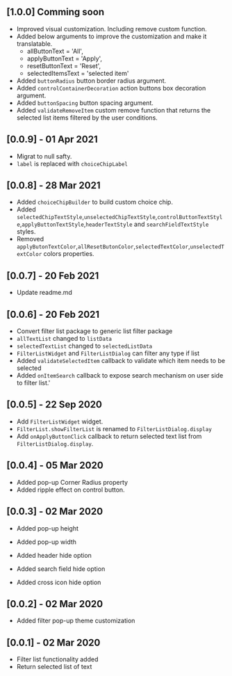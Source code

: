 ## [1.0.0] Comming soon
* Improved visual customization. Including remove custom function.
* Added below arguments to improve the customization and make it translatable. 
    * allButtonText = 'All',
    * applyButtonText = 'Apply',
    * resetButtonText = 'Reset',
    * selectedItemsText = 'selected item'
* Added `buttonRadius` button border radius argument.
* Added `controlContainerDecoration` action buttons box decoration argument.
* Added `buttonSpacing` button spacing argument.
* Added  `validateRemoveItem` custom remove function that returns the selected list items filtered by the user conditions.

## [0.0.9] - 01 Apr 2021
* Migrat to null safty.
* `label` is replaced with `choiceChipLabel`

## [0.0.8] - 28 Mar 2021
* Added `choiceChipBuilder` to build custom choice chip.
* Added `selectedChipTextStyle`,`unselectedChipTextStyle`,`controlButtonTextStyle`,`applyButtonTextStyle`,`headerTextStyle` and `searchFieldTextStyle` styles.
* Removed `applyButonTextColor`,`allResetButonColor`,`selectedTextColor`,`unselectedTextColor` colors properties.
## [0.0.7] - 20 Feb 2021
* Update readme.md

## [0.0.6] - 20 Feb 2021
* Convert filter list package to generic list filter package
* `allTextList` changed to `listData`
* `selectedTextList` changed to `selectedListData`
* `FilterListWidget` and `FilterListDialog` can filter any type if list
* Added `validateSelectedItem` callback to validate which item needs to be selected 
* Added `onItemSearch` callback to expose search mechanism on user side to filter list.'
## [0.0.5] - 22 Sep 2020
* Add `FilterListWidget` widget.
* `FilterList.showFilterList` is renamed to `FilterListDialog.display`
* Add `onApplyButtonClick` callback to return selected text list from `FilterListDialog.display`.

## [0.0.4] - 05 Mar 2020
* Added pop-up Corner Radius property
* Added ripple effect on control button.

## [0.0.3] - 02 Mar 2020
* Added pop-up height

* Added pop-up width
* Added header hide option
* Added search field hide option
* Added cross icon hide option

## [0.0.2] - 02 Mar 2020
* Added filter pop-up theme customization 


## [0.0.1] - 02 Mar 2020
* Filter list functionality added
* Return selected list of text